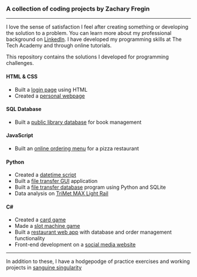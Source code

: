 ### A collection of coding projects by Zachary Fregin
***

I love the sense of satisfaction I feel after creating something or developing the solution to a problem. You can learn more about my professional background on [LinkedIn](https://www.linkedin.com/in/zachary-fregin/). I have developed my programming skills at The Tech Academy and through online tutorials.

This repository contains the solutions I developed for programming challenges.

#### HTML & CSS

* Built a [login page](/Projects/HTML-CSS/Login-Page) using HTML
* Created a [personal webpage](https://github.com/zfregin/zfregin.github.io)

#### SQL Database

* Built a [public library database](/Projects/SQL) for book management

#### JavaScript

* Built an [online ordering menu](/Projects/JavaScript/Pizza-Menu) for a pizza restaurant

#### Python

* Created a [datetime script](/Projects/Python/DateTime-Drill)
* Built a [file transfer GUI](/Projects/Python/File-Transfer-GUI) application
* Built a [file transfer database](/Projects/Python/File-Transfer-DB) program using Python and SQLite
* Data analysis on [TriMet MAX Light Rail](https://github.com/zfregin/DataScience)

#### C#

* Created a [card game](/Projects/C%23/WarChallenge)
* Made a [slot machine game](/Projects/C%23/CasinoChallenge)
* Built a [restaurant web app](/Projects/C%23/PapaBobs) with database and order management functionality
* Front-end development on a [social media website](/Projects/C%23/Bewander)

***
In addition to these, I have a hodgepodge of practice exercises and working projects in [sanguine singularity](https://github.com/zfregin/sanguine-singularity)
